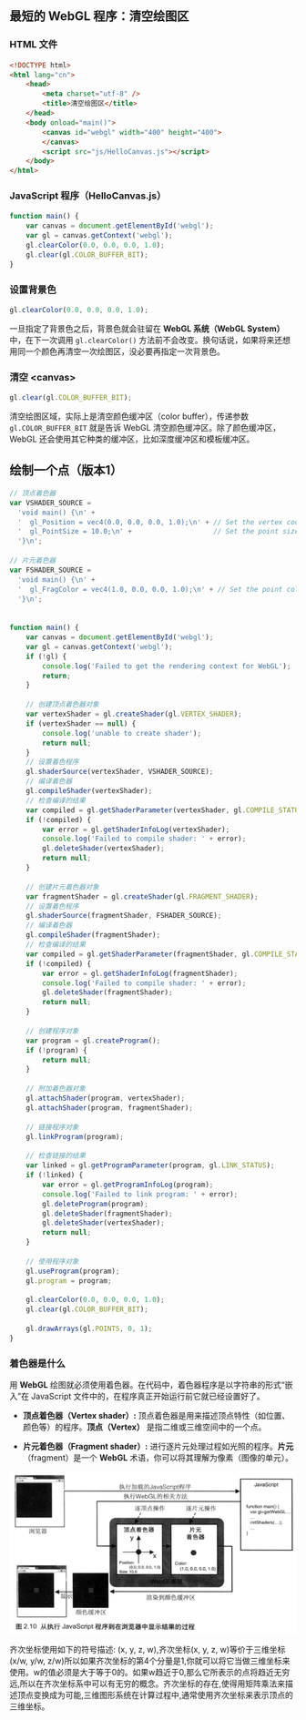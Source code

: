 ## 最短的 WebGL 程序：清空绘图区
### HTML 文件
``` Html
<!DOCTYPE html>
<html lang="cn">
    <head>
        <meta charset="utf-8" />
        <title>清空绘图区</title>
    </head>
    <body onload="main()">
        <canvas id="webgl" width="400" height="400">
        </canvas>
        <script src="js/HelloCanvas.js"></script>
    </body>
</html>
```

### JavaScript 程序（HelloCanvas.js）


```javascript
function main() {
    var canvas = document.getElementById('webgl');
    var gl = canvas.getContext('webgl');
    gl.clearColor(0.0, 0.0, 0.0, 1.0);
    gl.clear(gl.COLOR_BUFFER_BIT);
}
```

### 设置背景色
```javascript
gl.clearColor(0.0, 0.0, 0.0, 1.0);
```
一旦指定了背景色之后，背景色就会驻留在 __WebGL 系统（WebGL System）__ 中，在下一次调用 `gl.clearColor()` 方法前不会改变。换句话说，如果将来还想用同一个颜色再清空一次绘图区，没必要再指定一次背景色。

### 清空 \<canvas>
```javascript
gl.clear(gl.COLOR_BUFFER_BIT);
```
清空绘图区域，实际上是清空颜色缓冲区（color buffer），传递参数 `gl.COLOR_BUFFER_BIT` 就是告诉 WebGL 清空颜色缓冲区。除了颜色缓冲区，WebGL 还会使用其它种类的缓冲区，比如深度缓冲区和模板缓冲区。

## 绘制一个点（版本1）

```javascript
// 顶点着色器
var VSHADER_SOURCE = 
  'void main() {\n' +
  '  gl_Position = vec4(0.0, 0.0, 0.0, 1.0);\n' + // Set the vertex coordinates of the point
  '  gl_PointSize = 10.0;\n' +                    // Set the point size
  '}\n';

// 片元着色器
var FSHADER_SOURCE =
  'void main() {\n' +
  '  gl_FragColor = vec4(1.0, 0.0, 0.0, 1.0);\n' + // Set the point color
  '}\n';


function main() {
    var canvas = document.getElementById('webgl');
    var gl = canvas.getContext('webgl');
    if (!gl) {
        console.log('Failed to get the rendering context for WebGL');
        return;
    }

    // 创建顶点着色器对象
    var vertexShader = gl.createShader(gl.VERTEX_SHADER);
    if (vertexShader == null) {
        console.log('unable to create shader');
        return null;
    }
    // 设置着色程序
    gl.shaderSource(vertexShader, VSHADER_SOURCE);
    // 编译着色器
    gl.compileShader(vertexShader);
    // 检查编译的结果
    var compiled = gl.getShaderParameter(vertexShader, gl.COMPILE_STATUS);
    if (!compiled) {
        var error = gl.getShaderInfoLog(vertexShader);
        console.log('Failed to compile shader: ' + error);
        gl.deleteShader(vertexShader);
        return null;
    }

    // 创建片元着色器对象
    var fragmentShader = gl.createShader(gl.FRAGMENT_SHADER);
    // 设置着色程序
    gl.shaderSource(fragmentShader, FSHADER_SOURCE);
    // 编译着色器
    gl.compileShader(fragmentShader);
    // 检查编译的结果
    var compiled = gl.getShaderParameter(fragmentShader, gl.COMPILE_STATUS);
    if (!compiled) {
        var error = gl.getShaderInfoLog(fragmentShader);
        console.log('Failed to compile shader: ' + error);
        gl.deleteShader(fragmentShader);
        return null;
    }

    // 创建程序对象
    var program = gl.createProgram();
    if (!program) {
        return null;
    }

    // 附加着色器对象
    gl.attachShader(program, vertexShader);
    gl.attachShader(program, fragmentShader);

    // 链接程序对象
    gl.linkProgram(program);

    // 检查链接的结果
    var linked = gl.getProgramParameter(program, gl.LINK_STATUS);
    if (!linked) {
        var error = gl.getProgramInfoLog(program);
        console.log('Failed to link program: ' + error);
        gl.deleteProgram(program);
        gl.deleteShader(fragmentShader);
        gl.deleteShader(vertexShader);
        return null;
    }

    // 使用程序对象
    gl.useProgram(program);
    gl.program = program;

    gl.clearColor(0.0, 0.0, 0.0, 1.0);
    gl.clear(gl.COLOR_BUFFER_BIT);

    gl.drawArrays(gl.POINTS, 0, 1);
}
```

### 着色器是什么
用 __WebGL__ 绘图就必须使用着色器。在代码中，着色器程序是以字符串的形式“嵌入”在 JavaScript 文件中的，在程序真正开始运行前它就已经设置好了。

* __顶点着色器（Vertex shader）:__ 顶点着色器是用来描述顶点特性（如位置、颜色等）的程序。__顶点（Vertex）__ 是指二维或三维空间中的一个点。

* __片元着色器（Fragment shader）:__ 进行逐片元处理过程如光照的程序。__片元__ （fragment）是一个 __WebGL__ 术语，你可以将其理解为像素（图像的单元）。

![](./images/1.png)

齐次坐标使用如下的符号描述: (x, y, z, w),齐次坐标(x, y, z, w)等价于三维坐标(x/w, y/w, z/w)所以如果齐次坐标的第4个分量是1,你就可以将它当做三维坐标来使用。w的值必须是大于等于0的。如果w趋近于0,那么它所表示的点将趋近无穷远,所以在齐次坐标系中可以有无穷的概念。齐次坐标的存在,使得用矩阵乘法来描述顶点变换成为可能,三维图形系统在计算过程中,通常使用齐次坐标来表示顶点的三维坐标。